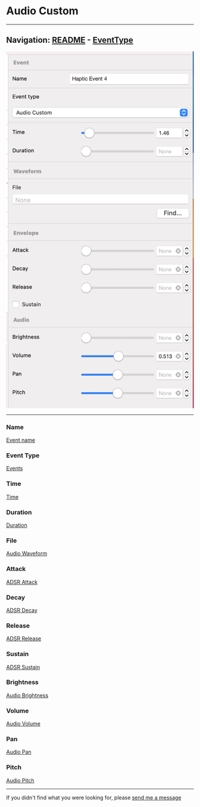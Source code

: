 # Audio Custom


---
Navigation: [README](README.md) - [EventType](EventType.md)
---






![Image](media/images/inspectorAudioCustom.png)


---


### 








### Name





[Event name](EventName.md)


### Event Type





[Events](EventType.md)


### Time





[Time](Time.md)


### Duration





[Duration](Duration.md)


### File





[Audio Waveform](AudioWaveform.md)


### Attack





[ADSR Attack](ADSRAttack.md)


### Decay





[ADSR Decay](ADSRDecay.md)


### Release





[ADSR Release](ADSRRelease.md)


### Sustain





[ADSR Sustain](ADSRSustain.md)


### Brightness





[Audio Brightness](AudioBrightness.md)


### Volume





[Audio Volume](AudioVolume.md)


### Pan





[Audio Pan](AudioPan.md)


### Pitch





[Audio Pitch](AudioPitch.md)





---

If you didn't find what you were looking for, please [send me a message](mailto:contact+help@haptrix.com)